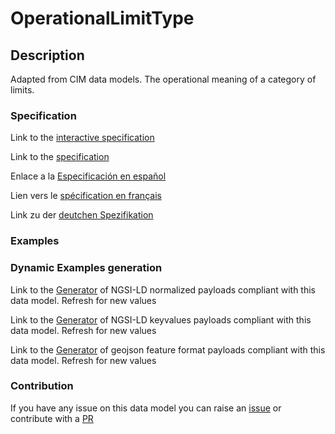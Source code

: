 # OperationalLimitType

## Description 

Adapted from CIM data models. The operational meaning of a category of limits.
### Specification

Link to the [interactive specification](https://swagger.lab.fiware.org/?url=https://github.com/smart-data-models/dataModel.EnergyCIM/blob/master/OperationalLimitType/swagger.yaml)

Link to the [specification](https://github.com/smart-data-models/dataModel.EnergyCIM/blob/master/OperationalLimitType/doc/spec.md)

Enlace a la [Especificación en español](https://github.com/smart-data-models/dataModel.EnergyCIM/blob/master/OperationalLimitType/doc/spec_ES.md)

Lien vers le [spécification en français](https://github.com/smart-data-models/dataModel.EnergyCIM/blob/master/OperationalLimitType/doc/spec_FR.md)

Link zu der [deutchen Spezifikation](https://github.com/smart-data-models/dataModel.EnergyCIM/blob/master/OperationalLimitType/doc/spec_DE.md)
### Examples
### Dynamic Examples generation

Link to the [Generator](https://smartdatamodels.org/extra/ngsi-ld_generator_v0.92.php?schemaUrl=https://raw.githubusercontent.com/smart-data-models/dataModel.EnergyCIM/master/OperationalLimitType/schema.json&email=info@smartdatamodels.org) of NGSI-LD normalized payloads compliant with this data model. Refresh for new values

Link to the [Generator](https://smartdatamodels.org/extra/ngsi-ld_generator_keyvalues_v0.92.php?schemaUrl=https://raw.githubusercontent.com/smart-data-models/dataModel.EnergyCIM/master/OperationalLimitType/schema.json&email=info@smartdatamodels.org) of NGSI-LD keyvalues payloads compliant with this data model. Refresh for new values

Link to the [Generator](https://smartdatamodels.org/extra/geojson_features_generator_v1.0.php?schemaUrl=https://raw.githubusercontent.com/smart-data-models/dataModel.EnergyCIM/master/OperationalLimitType/schema.json&email=info@smartdatamodels.org) of geojson feature format payloads compliant with this data model. Refresh for new values
### Contribution

 If you have any issue on this data model you can raise an [issue](https://github.com/smart-data-models/dataModel.EnergyCIM/issues)  or contribute with a [PR](https://github.com/smart-data-models/dataModel.EnergyCIM/pulls)